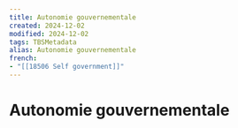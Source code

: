 ```yaml
---
title: Autonomie gouvernementale
created: 2024-12-02
modified: 2024-12-02
tags: TBSMetadata
alias: Autonomie gouvernementale
french:
- "[[18506 Self government]]"
---
```

# Autonomie gouvernementale
